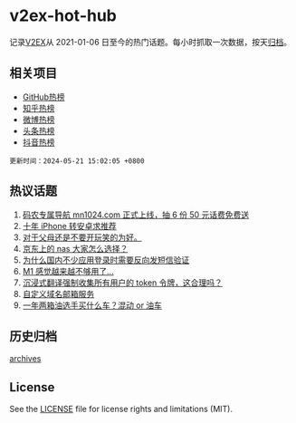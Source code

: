 # v2ex-hot-hub

 记录[V2EX](https://www.v2ex.com/)从 2021-01-06 日至今的热门话题。每小时抓取一次数据，按天[归档](archives)。
 
 ## 相关项目

- [GitHub热榜](https://github.com/it985/github-hot-hub)
- [知乎热榜](https://github.com/it985/zhihu-hot-hub)
- [微博热榜](https://github.com/it985/weibo-hot-hub)
- [头条热榜](https://github.com/it985/toutiao-hot-hub)
- [抖音热榜](https://github.com/it985/douyin-hot-hub)


 `更新时间：2024-05-21 15:02:05 +0800`

## 热议话题

1. [码农专属导航 mn1024.com 正式上线，抽 6 份 50 元话费免费送](https://www.v2ex.com/t/1042387)
1. [十年 iPhone 转安卓求推荐](https://www.v2ex.com/t/1042381)
1. [对于父母还是不要开玩笑的为好。](https://www.v2ex.com/t/1042531)
1. [京东上的 nas 大家怎么选择？](https://www.v2ex.com/t/1042458)
1. [为什么国内不少应用登录时需要反向发短信验证](https://www.v2ex.com/t/1042395)
1. [M1 感觉越来越不够用了...](https://www.v2ex.com/t/1042407)
1. [沉浸式翻译强制收集所有用户的 token 令牌，这合理吗？](https://www.v2ex.com/t/1042477)
1. [自定义域名邮箱服务](https://www.v2ex.com/t/1042514)
1. [一年两箱油选手买什么车？混动 or 油车](https://www.v2ex.com/t/1042486)

## 历史归档

[archives](archives)

## License

See the [LICENSE](LICENSE) file for license rights and limitations (MIT).
